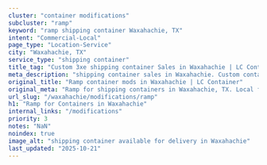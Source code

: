 ```yaml
---
cluster: "container modifications"
subcluster: "ramp"
keyword: "ramp shipping container Waxahachie, TX"
intent: "Commercial-Local"
page_type: "Location-Service"
city: "Waxahachie, TX"
service_type: "shipping container"
title_tag: "Custom 3xe shipping container Sales in Waxahachie | LC Container"
meta_description: "shipping container sales in Waxahachie. Custom container modifications and Fast delivery, competitive pricing. Serving modifications area. Quote ID: LA5. Call (214) 524-4168 for your free quote today."
original_title: "Ramp container mods in Waxahachie | LC Container"
original_meta: "Ramp for shipping containers in Waxahachie, TX. Local fabrication & pro install. LC Container — Since 2003. Get a quote."
url_slug: "/waxahachie/modifications/ramp"
h1: "Ramp for Containers in Waxahachie"
internal_links: "/modifications"
priority: 3
notes: "NaN"
noindex: true
image_alt: "shipping container available for delivery in Waxahachie"
last_updated: "2025-10-21"
---
```


<!-- TODO: Add unique city/inventory copy, images, and internal links here. -->
